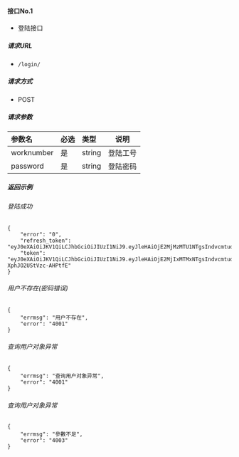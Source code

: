 


#### 接口No.1

- 登陆接口

##### 请求URL
- ` /login/ `
##### 请求方式
- POST 

##### 请求参数

|参数名|必选|类型|说明|
|:----    |:---|:----- |-----   |
|worknumber |是  |string |登陆工号   |
|password |是  |string |登陆密码   |

##### 返回示例 

###### 登陆成功
``` 
{
    "error": "0",
    "refresh_token": "eyJ0eXAiOiJKV1QiLCJhbGciOiJIUzI1NiJ9.eyJleHAiOjE2MjMzMTU1NTgsIndvcmtudW1iZXIiOiJGNzY5MTcxNyIsImlzX3JlZnJlc2giOnRydWV9.fQC0bL1axSgpQcv8L0bII0QIB2UiBeD3q208UORGIKs",
    "token": "eyJ0eXAiOiJKV1QiLCJhbGciOiJIUzI1NiJ9.eyJleHAiOjE2MjIxMTMxNTgsIndvcmtudW1iZXIiOiJGNzY5MTcxNyJ9.q7jFIuUqNWgUz853rJNhhJD-XphJO2UStVzc-AHPtfE"
}
```

###### 用户不存在(密码错误)
```
{
    "errmsg": "用户不存在",
    "error": "4001"
}
```

###### 查询用户对象异常

```
{
    "errmsg": "查询用户对象异常",
    "error": "4001"
}
```


###### 查询用户对象异常

```
{
    "errmsg": "參數不足",
    "error": "4003"
}
```


##### 